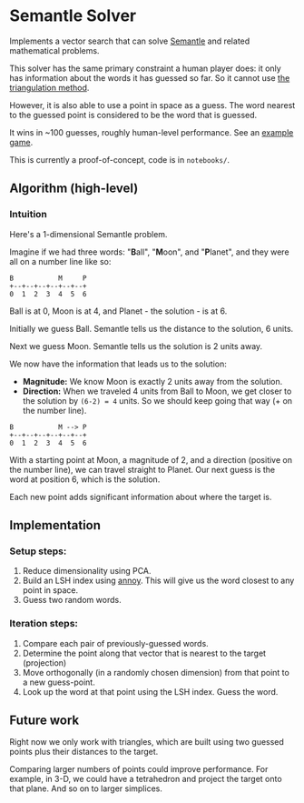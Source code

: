 # Semantle Solver

Implements a vector search that can solve [Semantle](https://semantle.novalis.org/) and related mathematical problems.

This solver has the same primary constraint a human player does: it only has information about the words it has guessed so far. So it cannot use [the triangulation method](https://www.github.com/manimino/semantle-crab). 

However, it is also able to use a point in space as a guess. The word nearest to the guessed point is considered to be the word that is guessed.

It wins in ~100 guesses, roughly human-level performance. See an [example game](docs/game.md).

This is currently a proof-of-concept, code is in `notebooks/`.

## Algorithm (high-level)

### Intuition

Here's a 1-dimensional Semantle problem. 

Imagine if we had three words: "**B**all", "**M**oon", and "**P**lanet", and they were all on a number line like so:

```
B           M     P
+--+--+--+--+--+--+
0  1  2  3  4  5  6
```
Ball is at 0, Moon is at 4, and Planet - the solution - is at 6.

Initially we guess Ball. Semantle tells us the distance to the solution, 6 units.

Next we guess Moon. Semantle tells us the solution is 2 units away. 

We now have the information that leads us to the solution:
- **Magnitude:** We know Moon is exactly 2 units away from the solution. 
- **Direction:** When we traveled 4 units from Ball to Moon, we get closer to the solution by `(6-2) = 4` units. So we should keep going that way (+ on the number line).

```
B           M --> P
+--+--+--+--+--+--+
0  1  2  3  4  5  6
```

With a starting point at Moon, a magnitude of 2, and a direction (positive on the number line), we can travel straight to Planet. Our next guess is the word at position 6, which is the solution.

Each new point adds significant information about where the target is.

## Implementation

### Setup steps:
1. Reduce dimensionality using PCA.
1. Build an LSH index using [annoy](https://github.com/spotify/annoy). This will give us the word closest to any point in space.
1. Guess two random words.

### Iteration steps:
1. Compare each pair of previously-guessed words. 
1. Determine the point along that vector that is nearest to the target (projection)
1. Move orthogonally (in a randomly chosen dimension) from that point to a new guess-point.
1. Look up the word at that point using the LSH index. Guess the word.

## Future work

Right now we only work with triangles, which are built using two guessed points plus their distances to the target. 

Comparing larger numbers of points could improve performance. For example, in 3-D, we could have a tetrahedron and project the target onto that plane. And so on to larger simplices. 